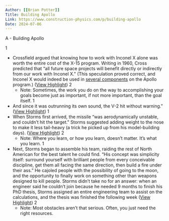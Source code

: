 ```yaml
---
Author: [[Brian Potter]]
Title: Building Apollo
Link: https://www.construction-physics.com/p/building-apollo
Date: 2024-07-06
---
```

A - Building Apollo

1
- Crossfield argued that knowing how to work with Inconel X alone was worth the entire cost of the X-15 program. Writing in 1960, Cross predicted that “all future space projects will benefit directly or indirectly from our work with Inconel X." (This speculation proved correct, and Inconel X would indeed be used in [several components](https://www.superiortube.com/news/latestnews/2019/may/a-superior-role-in-putting-man-on-the-moon) on the Apollo program.) ([View Highlight](https://read.readwise.io/read/01hj6v0ettzv4m8qear7x7hka5))
2
    - Note: Sometimes, the work you do on the way to accomplishing your goals become just as important, if not more important, than the goal itself.
1
- And since it was outrunning its own sound, the V-2 hit without warning.” ([View Highlight](https://read.readwise.io/read/01hj6txgphx6yhpnsy1pgb619h))
1
- When Storms first arrived, the missile “was aerodynamically unstable, and couldn’t hit the target." Storms suggested adding weight to the nose to make it less tail-heavy (a trick he picked up from his model-building days). ([View Highlight](https://read.readwise.io/read/01hj6va9mmn04bfttz5n2pv4m3))
2
    - Note: Where you learn, or how you learn, doesn’t matter. It’s what you learn.
1
- Next, Storms began to assemble his team, raiding the rest of North American for the best talent he could find. “His concept was simplicity itself: surround yourself with brilliant people from every conceivable discipline, get them all facing the same direction, then build a fire under their ass.” He cajoled people with the possibility of going to the moon, and the opportunity to finally work on something other than weapons designed to kill people. Storms didn’t take no for an answer: when an engineer said he couldn’t join because he needed 9 months to finish his PhD thesis, Storms assigned an entire engineering team to assist on the calculations, and the thesis was finished the following week ([View Highlight](https://read.readwise.io/read/01hj6vbpexw3m4y0526z1abqtm))
2
    - Note: Most obstacles aren’t that serious. Often, you just need the right resources.
